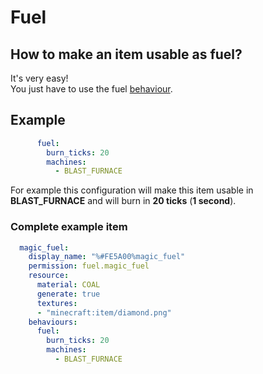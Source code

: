 # Fuel

## How to make an item usable as fuel?

It's very easy!\
You just have to use the fuel [behaviour](../item-properties/behaviours.md).

## Example

```yaml
      fuel: 
        burn_ticks: 20
        machines:
          - BLAST_FURNACE
```

For example this configuration will make this item usable in **BLAST\_FURNACE** and will burn in **20 ticks** (**1 second**).&#x20;

### Complete example item

```yaml
  magic_fuel:
    display_name: "%#FE5A00%magic_fuel"
    permission: fuel.magic_fuel
    resource:
      material: COAL
      generate: true
      textures:
      - "minecraft:item/diamond.png"
    behaviours:
      fuel: 
        burn_ticks: 20
        machines:
          - BLAST_FURNACE
```
